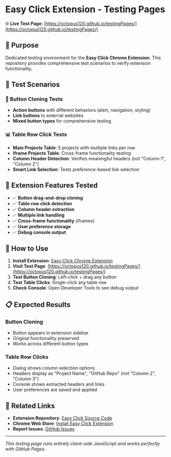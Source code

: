 # Easy Click Extension - Testing Pages

🌐 **Live Test Page**: [https://octopus120.github.io/testingPages/](https://octopus120.github.io/testingPages/)

## 🎯 Purpose

Dedicated testing environment for the **Easy Click Chrome Extension**. This repository provides comprehensive test scenarios to verify extension functionality.

## 🧪 Test Scenarios

### 🔘 Button Cloning Tests
- **Action buttons** with different behaviors (alert, navigation, styling)
- **Link buttons** to external websites  
- **Mixed button types** for comprehensive testing

### 📊 Table Row Click Tests
- **Main Projects Table**: 5 projects with multiple links per row
- **Iframe Projects Table**: Cross-frame functionality testing
- **Column Header Detection**: Verifies meaningful headers (not "Column 1", "Column 2")
- **Smart Link Selection**: Tests preference-based link selection

## 🔧 Extension Features Tested

- ✅ **Button drag-and-drop cloning**
- ✅ **Table row click detection**
- ✅ **Column header extraction** 
- ✅ **Multiple link handling**
- ✅ **Cross-frame functionality** (iframes)
- ✅ **User preference storage**
- ✅ **Debug console output**

## 🚀 How to Use

1. **Install Extension**: [Easy Click Chrome Extension](https://chrome.google.com/webstore)
2. **Visit Test Page**: [https://octopus120.github.io/testingPages/](https://octopus120.github.io/testingPages/)
3. **Test Button Cloning**: Left-click + drag any button
4. **Test Table Clicks**: Single-click any table row
5. **Check Console**: Open Developer Tools to see debug output

## 📋 Expected Results

### Button Cloning
- Button appears in extension sidebar
- Original functionality preserved
- Works across different button types

### Table Row Clicks  
- Dialog shows column selection options
- Headers display as "Project Name", "GitHub Repo" (not "Column 2", "Column 3")
- Console shows extracted headers and links
- User preferences are saved and applied

## 🔗 Related Links

- **Extension Repository**: [Easy Click Source Code](https://github.com/Octopus120/AutoTextPluginFirefox-)
- **Chrome Web Store**: [Install Easy Click Extension](https://chrome.google.com/webstore)
- **Report Issues**: [GitHub Issues](https://github.com/Octopus120/AutoTextPluginFirefox-/issues)

---

*This testing page runs entirely client-side JavaScript and works perfectly with GitHub Pages.*